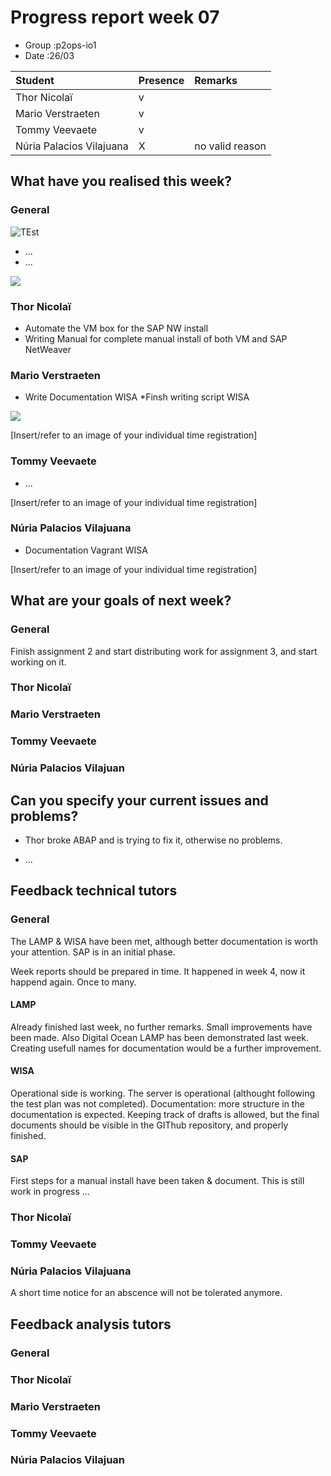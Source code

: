 # Progress report week 07

* Group :p2ops-io1
* Date  :26/03

| Student  | Presence | Remarks |
| :---     | :---     | :---    |
| Thor Nicolaï |   v       |         |
| Mario Verstraeten |   v       |         |
| Tommy Veevaete |  v        |         |
| Núria Palacios Vilajuana |   X       |  no valid reason  |

## What have you realised this week?

### General

![TEst](https://i.imgur.com/A7i8PPS.jpg)
* ...
* ...

![](https://i.imgur.com/QIbGvnd.png)

### Thor Nicolaï

* Automate the VM box for the SAP NW install
* Writing Manual for complete manual install of both VM and SAP NetWeaver

### Mario Verstraeten

* Write Documentation WISA
*Finsh writing script WISA

![](https://i.gyazo.com/472a5930af602810a3b522a7a0fe83ee.png)

[Insert/refer to an image of your individual time registration]

### Tommy Veevaete

* ...

[Insert/refer to an image of your individual time registration]

### Núria Palacios Vilajuana

*	Documentation Vagrant WISA

[Insert/refer to an image of your individual time registration]

## What are your goals of next week?

### General

Finish assignment 2 and start distributing work for assignment 3, and start working on it.

### Thor Nicolaï
### Mario Verstraeten
### Tommy Veevaete
### Núria Palacios Vilajuan

## Can you specify your current issues and problems?

* Thor broke ABAP and is trying to fix it, otherwise no problems.

* ...

## Feedback technical tutors

### General

The LAMP & WISA have been met, although better documentation is worth your attention.
SAP is in an initial phase.

Week reports should be prepared in time. It happened in week 4, now it happend again. Once to many.

#### LAMP
Already finished last week, no further remarks. Small improvements have been made.
Also Digital Ocean LAMP has been demonstrated last week.
Creating usefull names for documentation would be a further improvement.

#### WISA
Operational side is working. The server is operational (althought following the test plan was not completed).
Documentation: more structure in the documentation is expected. Keeping track of drafts is allowed, but the final documents should be visible in the GIThub repository, and properly finished.

#### SAP
First steps for a manual install have been taken & document.
This is still work in progress ...



### Thor Nicolaï
### Tommy Veevaete
### Núria Palacios Vilajuana
A short time notice for an abscence will not be tolerated anymore.

## Feedback analysis tutors

### General

### Thor Nicolaï
### Mario Verstraeten
### Tommy Veevaete
### Núria Palacios Vilajuan
